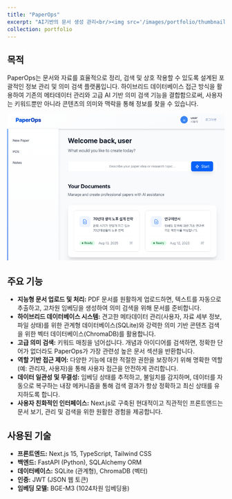 ```yaml
---
title: "PaperOps"
excerpt: "AI기반의 문서 생성 관리<br/><img src='/images/portfolio/thumbnail.png'>"
collection: portfolio
---
```


## 목적

PaperOps는 문서와 자료를 효율적으로 정리, 검색 및 상호 작용할 수 있도록 설계된 포괄적인 정보 관리 및 의미 검색 플랫폼입니다. 하이브리드 데이터베이스 접근 방식을 활용하여 기존의 메타데이터 관리와 고급 AI 기반 의미 검색 기능을 결합함으로써, 사용자는 키워드뿐만 아니라 콘텐츠의 의미와 맥락을 통해 정보를 찾을 수 있습니다.

![PaperOps 메인 화면](/images/portfolio/thumbnail.png)

## 주요 기능

*   **지능형 문서 업로드 및 처리:** PDF 문서를 원활하게 업로드하면, 텍스트를 자동으로 추출하고, 고차원 임베딩을 생성하여 의미 검색을 위해 문서를 준비합니다.
*   **하이브리드 데이터베이스 시스템:** 견고한 메타데이터 관리(사용자, 자료 세부 정보, 파일 상태)를 위한 관계형 데이터베이스(SQLite)와 강력한 의미 기반 콘텐츠 검색을 위한 벡터 데이터베이스(ChromaDB)를 활용합니다.
*   **고급 의미 검색:** 키워드 매칭을 넘어섭니다. 개념과 아이디어를 검색하면, 정확한 단어가 없더라도 PaperOps가 가장 관련성 높은 문서 섹션을 반환합니다.
*   **역할 기반 접근 제어:** 다양한 기능에 대한 적절한 권한을 보장하기 위해 명확한 역할(예: 관리자, 사용자)을 통해 사용자 접근을 안전하게 관리합니다.
*   **데이터 일관성 및 무결성:** 임베딩 상태를 추적하고, 불일치를 감지하며, 데이터를 자동으로 복구하는 내장 메커니즘을 통해 검색 결과가 항상 정확하고 최신 상태를 유지하도록 합니다.
*   **사용자 친화적인 인터페이스:** Next.js로 구축된 현대적이고 직관적인 프론트엔드는 문서 보기, 관리 및 검색을 위한 원활한 경험을 제공합니다.

## 사용된 기술

*   **프론트엔드:** Next.js 15, TypeScript, Tailwind CSS
*   **백엔드:** FastAPI (Python), SQLAlchemy ORM
*   **데이터베이스:** SQLite (관계형), ChromaDB (벡터)
*   **인증:** JWT (JSON 웹 토큰)
*   **임베딩 모델:** BGE-M3 (1024차원 임베딩용)
